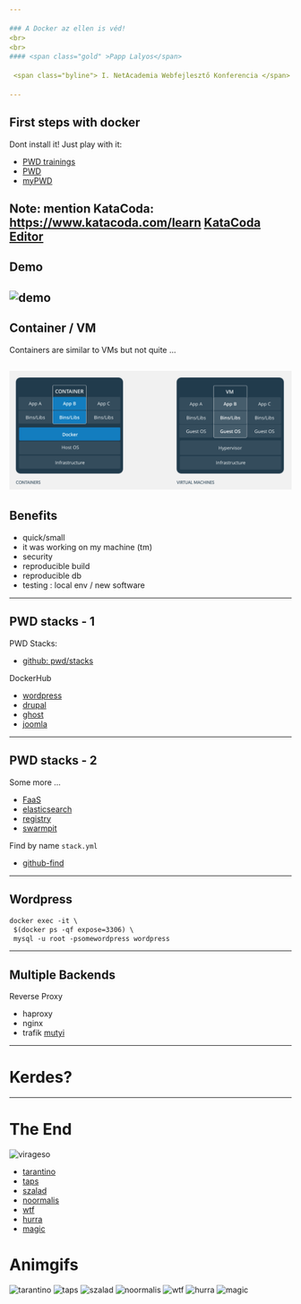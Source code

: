 ```yaml
---

### A Docker az ellen is véd!
<br>
<br>
#### <span class="gold" >Papp Lalyos</span>

 <span class="byline"> I. NetAcademia Webfejlesztő Konferencia </span>

---
```


## First steps with docker

Dont install it! Just play with it: 

- [PWD trainings](http://training.play-with-docker.com)
- [PWD](http://play-with-docker.com)
- [myPWD](http://pwd.lalyo.sh)

Note:
mention KataCoda: https://www.katacoda.com/learn 
[KataCoda](https://www.katacoda.com/courses/docker/playground)
[Editor](https://www.katacoda.com/courses/golang/playground)
---
 ## Demo
![demo](https://s3.amazonaws.com/media-p.slid.es/uploads/lalyos/images/943459/tenyer-dorzsol.gif)
---

## Container / VM

Containers are similar to VMs but not quite ...

![container-vm](assets/docker-cont-vm.png)
---
## Benefits

- quick/small
- it was working on my machine (tm)
- security
- reproducible build
- reproducible db
- testing : local env / new software   

---
## PWD stacks - 1

PWD Stacks:
- [github: pwd/stacks](https://github.com/play-with-docker/stacks/)

DockerHub
- [wordpress](https://hub.docker.com/_/wordpress/)
- [drupal](https://hub.docker.com/_/drupal/)
- [ghost](https://hub.docker.com/_/ghost/)
- [joomla](https://hub.docker.com/_/joomla/)

---
## PWD stacks - 2

Some more ...

- [FaaS](https://raw.githubusercontent.com/openfaas/faas/master/docker-compose.yml)
- [elasticsearch](https://hub.docker.com/_/elasticsearch/)
- [registry](https://hub.docker.com/_/registry/)
- [swarmpit](https://github.com/swarmpit/swarmpit)

Find by name `stack.yml`
- [github-find](https://github.com/docker-library/docs/find/master)

---
## Wordpress

```
docker exec -it \
 $(docker ps -qf expose=3306) \
 mysql -u root -psomewordpress wordpress
```
---

## Multiple Backends

Reverse Proxy
- haproxy
- nginx
- trafik [mutyi](https://docs.traefik.io)

---
# Kerdes?

---

# The End

![virageso](https://gifszinhaz.s3.amazonaws.com/uploads/gif/055_2_anim.gif)

 
- [tarantino](https://i.pinimg.com/originals/22/e2/21/22e221cd7f2e208aa2f08a550ef81471.gif)
- [taps](http://i.imgur.com/OoybIc2.gif)
- [szalad](https://i.makeagif.com/media/5-14-2015/sOnIJG.gif)
- [noormalis](https://i.makeagif.com/media/11-10-2015/SgtFEy.gif)
- [wtf](https://gifszinhaz.s3.amazonaws.com/uploads/gif/015_2_anim.gif)
- [hurra](https://gifszinhaz.s3.amazonaws.com/uploads/gif/038_2_anim.gif)
- [magic](https://i.giphy.com/ujUdrdpX7Ok5W.gif)


# Animgifs
![tarantino](https://i.pinimg.com/originals/22/e2/21/22e221cd7f2e208aa2f08a550ef81471.gif)
![taps](http://i.imgur.com/OoybIc2.gif)
![szalad](https://i.makeagif.com/media/5-14-2015/sOnIJG.gif)
![noormalis](https://i.makeagif.com/media/11-10-2015/SgtFEy.gif)
![wtf](https://gifszinhaz.s3.amazonaws.com/uploads/gif/015_2_anim.gif)
![hurra](https://gifszinhaz.s3.amazonaws.com/uploads/gif/038_2_anim.gif)
![magic](https://i.giphy.com/ujUdrdpX7Ok5W.gif)
